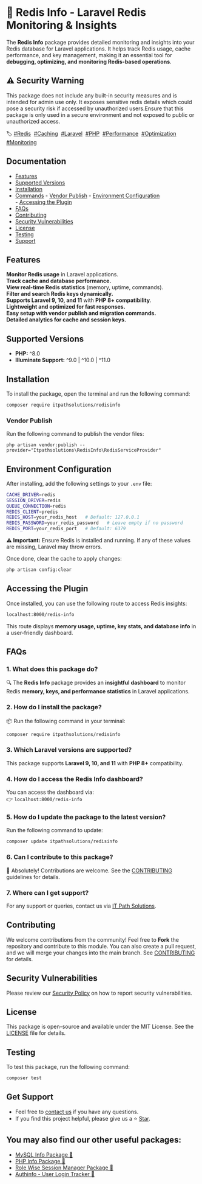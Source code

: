 # 🚀 Redis Info - Laravel Redis Monitoring & Insights  

The **Redis Info** package provides detailed monitoring and insights into your Redis database for Laravel applications. It helps track Redis usage, cache performance, and key management, making it an essential tool for **debugging, optimizing, and monitoring Redis-based operations**.  

## **⚠️ Security Warning**
This package does not include any built-in security measures and is intended for admin use only. It exposes sensitive redis details which could pose a security risk if accessed by unauthorized users.Ensure that this package is only used in a secure environment and not exposed to public or unauthorized access.  

<p>🏷️  
<a href="https://packagist.org/search/?tags=redis" target="_blank" rel="noopener noreferrer">#Redis</a>&nbsp;  
<a href="https://packagist.org/search/?tags=caching" target="_blank" rel="noopener noreferrer">#Caching</a>&nbsp;  
<a href="https://packagist.org/search/?tags=laravel" target="_blank" rel="noopener noreferrer">#Laravel</a>&nbsp;  
<a href="https://packagist.org/search/?tags=php" target="_blank" rel="noopener noreferrer">#PHP</a>&nbsp;  
<a href="https://packagist.org/search/?tags=performance" target="_blank" rel="noopener noreferrer">#Performance</a>&nbsp;  
<a href="https://packagist.org/search/?tags=optimization" target="_blank" rel="noopener noreferrer">#Optimization</a>&nbsp;  
<a href="https://packagist.org/search/?tags=monitoring" target="_blank" rel="noopener noreferrer">#Monitoring</a>  
</p>  

## Documentation  
- [Features](#features)  
- [Supported Versions](#supported-versions)  
- [Installation](#installation)  
- [Commands](#commands)
        - [Vendor Publish](#vendor-publish)
        - [Environment Configuration](#environment-configuration)  
        - [Accessing the Plugin](#accessing-the-plugin)
- [FAQs](#faqs)  
- [Contributing](#contributing)  
- [Security Vulnerabilities](#security-vulnerabilities)  
- [License](#license)  
- [Testing](#testing)  
- [Support](#get-support)  

## **Features**  
**Monitor Redis usage** in Laravel applications.  
**Track cache and database performance.**  
**View real-time Redis statistics** (memory, uptime, commands).  
**Filter and search Redis keys dynamically.**  
**Supports Laravel 9, 10, and 11** with **PHP 8+ compatibility**.  
**Lightweight and optimized for fast responses.**  
**Easy setup with vendor publish and migration commands.**  
**Detailed analytics for cache and session keys.**  

## **Supported Versions**  
- **PHP:** ^8.0  
- **Illuminate Support:** ^9.0 | ^10.0 | ^11.0  

## **Installation**  
To install the package, open the terminal and run the following command:  
```bash
composer require itpathsolutions/redisinfo
```    

### **Vendor Publish**  
Run the following command to publish the vendor files:  
<pre><code class="language-bash">php artisan vendor:publish --provider="Itpathsolutions\RedisInfo\RedisServiceProvider"</code></pre>   


## **Environment Configuration**  
After installing, add the following settings to your `.env` file:  
```bash
CACHE_DRIVER=redis
SESSION_DRIVER=redis
QUEUE_CONNECTION=redis
REDIS_CLIENT=predis
REDIS_HOST=your_redis_host   # Default: 127.0.0.1
REDIS_PASSWORD=your_redis_password   # Leave empty if no password
REDIS_PORT=your_redis_port   # Default: 6379
```  
**⚠️ Important:** Ensure Redis is installed and running. If any of these values are missing, Laravel may throw errors.

Once done, clear the cache to apply changes:  
```bash
php artisan config:clear
```  

## **Accessing the Plugin**  
Once installed, you can use the following route to access Redis insights:  
```bash
localhost:8000/redis-info
```  
This route displays **memory usage, uptime, key stats, and database info** in a user-friendly dashboard.  

## **FAQs**  

### 1. What does this package do?  
🔍 The **Redis Info** package provides an **insightful dashboard** to monitor Redis **memory, keys, and performance statistics** in Laravel applications.  

### 2. How do I install the package?  
📦 Run the following command in your terminal:  
```bash
composer require itpathsolutions/redisinfo
```  

### 3. Which Laravel versions are supported?  
This package supports **Laravel 9, 10, and 11** with **PHP 8+** compatibility.   

### 4. How do I access the Redis Info dashboard?  
You can access the dashboard via:  
👉 `localhost:8000/redis-info`  

### 5. How do I update the package to the latest version?  
Run the following command to update:  
```bash
composer update itpathsolutions/redisinfo
```  

### 6. Can I contribute to this package?  
🤝 Absolutely! Contributions are welcome. See the [CONTRIBUTING](https://github.com/vidhi-nirmal71/redisinfo/blob/main/CONTRIBUTING.md) guidelines for details.  

### 7. Where can I get support?  
For any support or queries, contact us via [IT Path Solutions](https://www.itpathsolutions.com/contact-us/).  

## **Contributing**  
We welcome contributions from the community! Feel free to **Fork** the repository and contribute to this module. You can also create a pull request, and we will merge your changes into the main branch. See [CONTRIBUTING](https://github.com/vidhi-nirmal71/redisinfo/blob/main/CONTRIBUTING.md) for details.  

## **Security Vulnerabilities**  
Please review our [Security Policy](https://github.com/vidhi-nirmal71/redisinfo/security/policy) on how to report security vulnerabilities.  

## **License**  
This package is open-source and available under the MIT License. See the [LICENSE](https://github.com/vidhi-nirmal71/redisinfo/blob/main/LICENSE) file for details.  

## **Testing**  
To test this package, run the following command:  
```bash
composer test
```  

## **Get Support**  
- Feel free to [contact us](https://www.itpathsolutions.com/contact-us/) if you have any questions.  
- If you find this project helpful, please give us a ⭐ [Star](https://github.com/vidhi-nirmal71/redisinfo/stargazers).  

## **You may also find our other useful packages:**  
- [MySQL Info Package 🚀](https://packagist.org/packages/itpathsolutions/mysqlinfo)  
- [PHP Info Package 🚀](https://packagist.org/packages/itpathsolutions/phpinfo)  
- [Role Wise Session Manager Package 🚀](https://packagist.org/packages/itpathsolutions/role-wise-session-manager)  
- [Authinfo - User Login Tracker 🚀](https://packagist.org/packages/itpathsolutions/authinfo)  